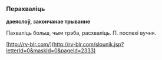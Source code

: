 ### Перахваліць
**дзеяслоў, закончанае трыванне**

Пахваліць больш, чым трэба, расхваліць. П. поспехі вучня.

<a rel="author">[http://rv-blr.com/](http://rv-blr.com/slounik.jsp?letterId=0&maskId=0&pageId=2333)</a>
